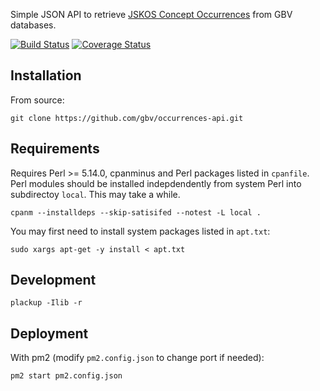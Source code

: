 Simple JSON API to retrieve [JSKOS Concept Occurrences](http://gbv.github.io/jskos/jskos.html#concept-occurrences) from GBV databases.

[![Build Status](https://travis-ci.org/gbv/occurrences-api.svg)](https://travis-ci.org/gbv/occurrences-api)
[![Coverage Status](https://coveralls.io/repos/gbv/occurrences-api/badge.svg)](https://coveralls.io/r/gbv/occurrences-api)

## Installation

From source:

    git clone https://github.com/gbv/occurrences-api.git

## Requirements

Requires Perl >= 5.14.0, cpanminus and Perl packages listed in `cpanfile`. Perl
modules should be installed indepdendently from system Perl into subdirectoy
`local`. This may take a while.

~~~
cpanm --installdeps --skip-satisifed --notest -L local .
~~~

You may first need to install system packages listed in `apt.txt`:

~~~
sudo xargs apt-get -y install < apt.txt
~~~

## Development

    plackup -Ilib -r 

## Deployment

With pm2 (modify `pm2.config.json` to change port if needed):

    pm2 start pm2.config.json

